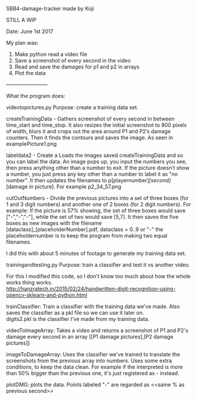 SBB4-damage-tracker
made by Koji

STILL A WIP

Date: June 1st 2017

My plan was:
1. Make python read a video file 
2. Save a screenshot of every second in the video
3. Read and save the damages for p1 and p2 in arrays
4. Plot the data

————————

What the program does:

videotopictures.py 
Purpose: create a training data set.

createTrainingData - Gathers screenshot of every second in between time_start and time_stop. It also resizes the initial screenshot to 800 pixels of width, blurs it and crops out the area around P1 and P2’s damage counters. Then it finds the contours and saves the image. As seen in examplePicture1.png

labeldata2 - Create a Loads the images saved createTrainingData and so you can label the data. An image pops up, you input the numbers you see, then press anything other than a number to exit. If the picture doesn’t show a number, you just press any key other than a number to label it as "no number". It then updates the filenames to p[playernumber]_[second]_[damage in picture]. For example p2_34_57.png

cutOutNumbers - Divide the previous pictures into a set of three boxes (for 1 and 3 digit numbers) and another one of 2 boxes (for 2 digit numbers). For example: If the picture is 57% showing, the set of three boxes would save ["-","-","-"], while the set of two would save [5,7]. It then saves the five boxes as new images with the filename [dataclass]_[placeholderNumber].pdf, dataclass = 0..9 or "-" the placeholdernumber is to keep the program from making two equal filenames.

I did this with about 5 minutes of footage to generate my training data set.



trainingandtesting.py
Purpose: train a classifier and test it vs another video.

For this I modified this code, so I don't know too much about how the whole works thing works.  
http://hanzratech.in/2015/02/24/handwritten-digit-recognition-using-opencv-sklearn-and-python.html

trainClassifier: Train a classifier with the training data we've made. Also saves the classifier as a pkl file so we can use it later on.  
digits2.pkl is the classifier I’ve made from my training data.


videoToImageArray: Takes a video and returns a screenshot of P1 and P2's damage every second in an array [[P1 damage pictures],[P2 damage pictures]]

imageToDamageArray: Uses the classifier we've trained to translate the screenshots from the previous array into numbers. Uses some extra conditions, to keep the data clean. For example if the interpreted is more than 50% bigger than the previous one, it's just registered as - instead.

plotDMG: plots the data. Points labeled "-" are regarded as <<same % as previous second>>



